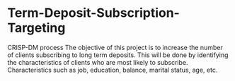 # Term-Deposit-Subscription-Targeting
CRISP-DM process
The objective of this project is to increase the number of clients subscribing to long term deposits. This will be done by identifying the characteristics of clients who are most likely to subscribe. Characteristics such as job, education, balance, marital status, age, etc.
